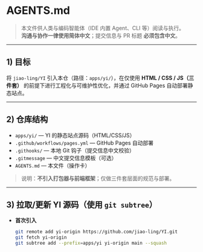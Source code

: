 # AGENTS.md

> 本文件供人类与编码智能体（IDE 内置 Agent、CLI 等）阅读与执行。  
> **沟通与协作一律使用简体中文**；提交信息与 PR 标题 **必须包含中文**。

---

## 1) 目标
将 `jiao-ling/YI` 引入本仓（路径：`apps/yi/`），在仅使用 **HTML / CSS / JS（三件套）** 的前提下进行工程化与可维护性优化，并通过 GitHub Pages 自动部署静态站点。

---

## 2) 仓库结构
- `apps/yi/` — YI 的静态站点源码（HTML/CSS/JS）
- `.github/workflows/pages.yml` — GitHub Pages 自动部署
- `.githooks/` — 本地 Git 钩子（提交信息中文校验）
- `.gitmessage` — 中文提交信息模板（可选）
- `AGENTS.md` — 本文件（操作卡）

> 说明：**不引入打包器与前端框架**；仅做三件套层面的规范与部署。

---

## 3) 拉取/更新 YI 源码（使用 `git subtree`）
- **首次引入**
  ```bash
  git remote add yi-origin https://github.com/jiao-ling/YI.git
  git fetch yi-origin
  git subtree add --prefix=apps/yi yi-origin main --squash
